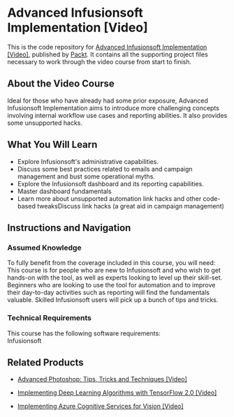 # Advanced Infusionsoft Implementation [Video]
This is the code repository for [Advanced Infusionsoft Implementation [Video]](https://www.packtpub.com/big-data-and-business-intelligence/advanced-infusionsoft-implementation-video?utm_source=github&utm_medium=repository&utm_campaign=9781787124110), published by [Packt](https://www.packtpub.com/?utm_source=github). It contains all the supporting project files necessary to work through the video course from start to finish.
## About the Video Course
Ideal for those who have already had some prior exposure, Advanced Infusionsoft Implementation aims to introduce more challenging concepts involving internal workflow use cases and reporting abilities. It also provides some unsupported hacks.

<H2>What You Will Learn</H2>
<DIV class=book-info-will-learn-text>
<UL>
<LI>Explore Infusionsoft's administrative capabilities. 
<LI>Discuss some best practices related to emails and campaign management and bust some operational myths. 
<LI>Explore the Infusionsoft dashboard and its reporting capabilities. 
<LI>Master dashboard fundamentals 
<LI>Learn more about unsupported automation link hacks and other code-based tweaksDiscuss link hacks (a great aid in campaign management) </LI></UL></DIV>

## Instructions and Navigation
### Assumed Knowledge
To fully benefit from the coverage included in this course, you will need:<br/>
This course is for people who are new to Infusionsoft and who wish to get hands-on with the tool, as well as experts looking to level up their skill-set. Beginners who are looking to use the tool for automation and to improve their day-to-day activities such as reporting will find the fundamentals valuable. Skilled Infusionsoft users will pick up a bunch of tips and tricks.
### Technical Requirements
This course has the following software requirements:<br/>
Infusionsoft

## Related Products
* [Advanced Photoshop: Tips, Tricks and Techniques [Video]](https://www.packtpub.com/hardware-and-creative/advanced-photoshop-tips-tricks-and-techniques-video?utm_source=github&utm_medium=repository&utm_campaign=9781789808568)

* [Implementing Deep Learning Algorithms with TensorFlow 2.0 [Video]](https://www.packtpub.com/big-data-and-business-intelligence/implementing-deep-learning-algorithms-tensorflow-20-video?utm_source=github&utm_medium=repository&utm_campaign=9781789950496)

* [Implementing Azure Cognitive Services for Vision [Video]](https://www.packtpub.com/application-development/implementing-azure-cognitive-services-vision-video?utm_source=github&utm_medium=repository&utm_campaign=9781838557263)

